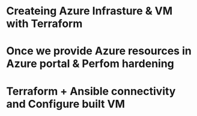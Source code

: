 # Createing Azure Infrasture & VM with Terraform 

# Once we provide Azure resources in Azure portal & Perfom hardening 

# Terraform + Ansible connectivity and Configure built VM 